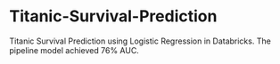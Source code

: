 # Titanic-Survival-Prediction
Titanic Survival Prediction using Logistic Regression in Databricks. The pipeline model achieved 76% AUC.
